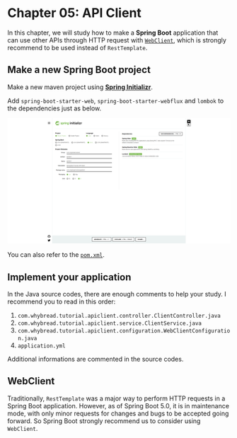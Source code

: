 
# Chapter 05: API Client

In this chapter, we will study how to make a **Spring Boot** application that can use other APIs through HTTP request with [`WebClient`](https://docs.spring.io/spring-framework/docs/current/javadoc-api/org/springframework/web/reactive/function/client/WebClient.html), which is strongly recommend to be used instead of `RestTemplate`.

## Make a new Spring Boot project

Make a new maven project using  [**Spring Initializr**](https://start.spring.io/).

Add  `spring-boot-starter-web`, `spring-boot-starter-webflux` and  `lombok` to the dependencies just as below.

![image01](./image01.png)

You can also refer to the [`pom.xml`](./pom.xml).

## Implement your application
In the Java source codes, there are enough comments to help your study. I recommend you to read in this order:

1. `com.whybread.tutorial.apiclient.controller.ClientController.java`
2. `com.whybread.tutorial.apiclient.service.ClientService.java`
3. `com.whybread.tutorial.apiclient.configuration.WebClientConfiguration.java`
4. `application.yml`

Additional informations are commented in the source codes.

## WebClient
Traditionally, `RestTemplate` was a major way to perform HTTP requests in a Spring Boot application. However, as of Spring Boot 5.0, it is in maintenance mode, with only minor requests for changes and bugs to be accepted going forward. So Spring Boot strongly recommend us to consider using `WebClient`.
